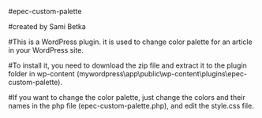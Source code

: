 #epec-custom-palette

#created by Sami Betka

#This is a WordPress plugin. it is used to change color palette for an article in your WordPress site.

#To install it, you need to download the zip file and extract it to the plugin folder in wp-content (mywordpress\app\public\wp-content\plugins\epec-custom-palette).

#If you want to change the color palette, just change the colors and their names in the php file (epec-custom-palette.php), and edit the style.css file.